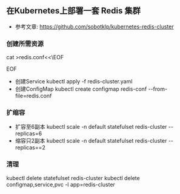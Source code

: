 ## 在Kubernetes上部署一套 Redis 集群

- 参考文章: https://github.com/sobotklp/kubernetes-redis-cluster

### 创建所需资源

cat >redis.conf<<\EOF

EOF

- 创建Service
kubectl apply -f redis-cluster.yaml
- 创建ConfigMap
kubectl create configmap redis-conf --from-file=redis.conf


### 扩缩容

- 扩容至6副本
kubectl scale -n default statefulset redis-cluster --replicas=6
- 缩容只2副本
kubectl scale -n default statefulset redis-cluster --replicas==2


### 清理
kubectl delete statefulset redis-cluster
kubectl delete configmap,service,pvc -l app=redis-cluster